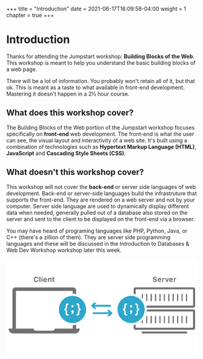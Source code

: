 +++
title = "Introduction"
date = 2021-06-17T16:09:58-04:00
weight = 1
chapter = true
+++

# Introduction

Thanks for attending the Jumpstart workshop: **Building Blocks of the Web**. This workshop is meant to help you understand the basic building blocks of a web page. 

There will be a lot of information. You probably won't retain all of it, but that ok. This is meant as a taste to what available in front-end development. Mastering it doesn't happen in a 2½ hour course. 

## What does this workshop cover?

The Building Blocks of the Web portion of the Jumpstart workshop focuses specifically on **front-end** web development. The front-end is what the user can see, the visual layout and interactivity of a web site. It's built using a combination of technologies such as **Hypertext Markup Language (HTML)**, **JavaScript** and **Cascading Style Sheets (CSS)**.

## What doesn't this workshop cover?

This workshop will not cover the **back-end** or server side languages of web development. Back-end or server-side languages build the infrastruture that supports the front-end. They are rendered on a web server and not by your computer. Server side language are used to dynamically display different data when needed, generally pulled out of a database also stored on the server and sent to the client to be displayed on the front-end via a browser.

You may have heard of programing languages like PHP, Python, Java, or C++ (there's a zillion of them). They are server side programming languages and these will be discussed in the Introduction to Databases & Web Dev Workshop workshop later this week.  

![client-side server-side](images/client-side-vs-server-side-rendering.png)
